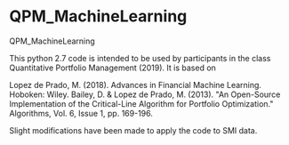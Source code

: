# QPM_MachineLearning
QPM_MachineLearning

This python 2.7 code is intended to be used by participants in the class Quantitative Portfolio Management (2019).
It is based on

Lopez de Prado, M. (2018). Advances in Financial Machine Learning. Hoboken: Wiley.
Bailey, D. & Lopez de Prado, M. (2013). "An Open-Source Implementation of the Critical-Line Algorithm for Portfolio Optimization."
Algorithms, Vol. 6, Issue 1, pp. 169-196.

Slight modifications have been made to apply the code to SMI data.
